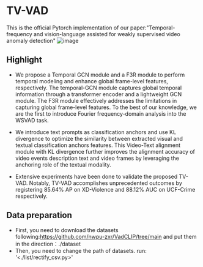 # TV-VAD
This is the official Pytorch implementation of our paper:"Temporal-frequency and vision-language assisted for weakly supervised video anomaly detection"
![image](https://github.com/user-attachments/assets/a6f799bd-16ff-4dc1-a7ee-01a99e119fd4)

## Highlight
* We propose a Temporal GCN module and a F3R module to perform temporal modeling and enhance global frame-level features, respectively. The temporal-GCN module captures global temporal information through a transformer encoder and a lightweight GCN module. The F3R module effectively addresses the limitations in capturing global frame-level features. To the best of our knowledge, we are the first to introduce Fourier frequency-domain analysis into the WSVAD task.

* We introduce text prompts as classification anchors and use KL divergence to optimize the similarity between extracted visual and textual classification anchors features. This Video-Text alignment module with KL divergence further improves the alignment accuracy of video events description text and video frames by leveraging the anchoring role of the textual modality.

* Extensive experiments have been done to validate the proposed TV-VAD. Notably, TV-VAD accomplishes unprecedented outcomes by registering 85.64% AP on XD-Violence and 88.12% AUC on UCF-Crime respectively.

## Data preparation
* First, you need to download the datasets following:https://github.com/nwpu-zxr/VadCLIP/tree/main and put them in the direction：./dataset
* Then, you need to change the path of datasets. run:
  '<./list/rectify_csv.py>'
